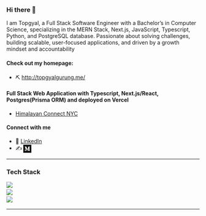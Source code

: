 

### Hi there 👋 
I am Topgyal, a Full Stack Software Engineer with a Bachelor’s in Computer Science, specializing in the MERN Stack, Next.js, JavaScript, Typescript, Python, and PostgreSQL database. Passionate about solving challenges, building scalable, user-focused applications, and driven by a growth mindset and  accountability

#### Check out my homepage:
-  ⛏️ http://topgyalgurung.me/

#### Full Stack Web Application with Typescript, Next.js/React, Postgres(Prisma ORM) and deployed on Vercel
- [Himalayan Connect NYC](https://himalayan-connect-nyc.vercel.app/)

#### Connect with me

- 💼 [LinkedIn](https://www.linkedin.com/in/topgyalgurung/)
- ✍️ <a href="https://topgyalgurung.medium.com">
  <img align="center" alt="Topgyal Tsering Medium" width="21px" src="https://raw.githubusercontent.com/edent/SuperTinyIcons/099dc12b59179d07d534069bc8551718f786d91a/images/svg/medium.svg" /> 
</a>

----------

### Tech Stack

<div> <img src="https://skillicons.dev/icons?i=js,typescript,python,css,html,tailwindcss" /> </div> <div > <img src="https://skillicons.dev/icons?i=react,next,express,nodejs" /> <div > <img src="https://skillicons.dev/icons?i=mongodb,postgres,git,docker,postman" /> </div>

----------
